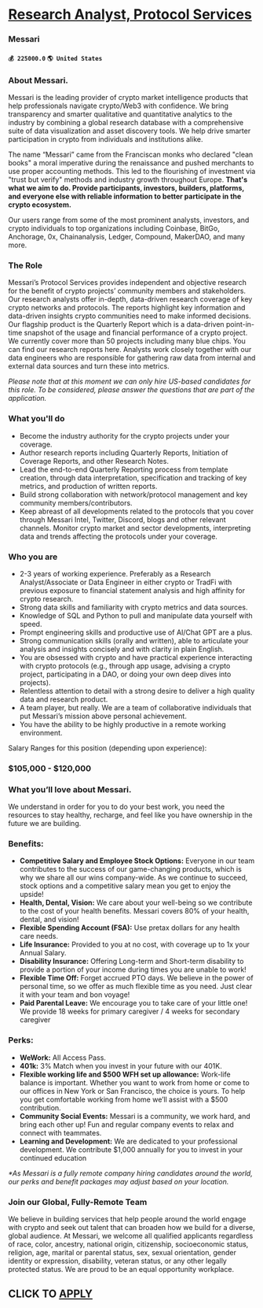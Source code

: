 # [Research Analyst, Protocol Services](https://www.remotewlb.com/apply/research-analyst-protocol-services)  
### Messari  
#### `💰 225000.0` `🌎 United States`  

### **About Messari.**

Messari is the leading provider of crypto market intelligence products that help professionals navigate crypto/Web3 with confidence. We bring transparency and smarter qualitative and quantitative analytics to the industry by combining a global research database with a comprehensive suite of data visualization and asset discovery tools. We help drive smarter participation in crypto from individuals and institutions alike.

The name “Messari” came from the Franciscan monks who declared "clean books" a moral imperative during the renaissance and pushed merchants to use proper accounting methods. This led to the flourishing of investment via "trust but verify" methods and industry growth throughout Europe. **That's what we aim to do. Provide participants, investors, builders, platforms, and everyone else with reliable information to better participate in the crypto ecosystem.**

Our users range from some of the most prominent analysts, investors, and crypto individuals to top organizations including Coinbase, BitGo, Anchorage, 0x, Chainanalysis, Ledger, Compound, MakerDAO, and many more.

###  **The Role**

Messari’s Protocol Services provides independent and objective research for the benefit of crypto projects’ community members and stakeholders. Our research analysts offer in-depth, data-driven research coverage of key crypto networks and protocols. The reports highlight key information and data-driven insights crypto communities need to make informed decisions. Our flagship product is the Quarterly Report which is a data-driven point-in-time snapshot of the usage and financial performance of a crypto project. We currently cover more than 50 projects including many blue chips. You can find our research reports here. Analysts work closely together with our data engineers who are responsible for gathering raw data from internal and external data sources and turn these into metrics.

 _Please note that at this moment we can only hire US-based candidates for this role. To be considered, please answer the questions that are part of the application._

###  **What you'll do**

  * Become the industry authority for the crypto projects under your coverage.
  * Author research reports including Quarterly Reports, Initiation of Coverage Reports, and other Research Notes.
  * Lead the end-to-end Quarterly Reporting process from template creation, through data interpretation, specification and tracking of key metrics, and production of written reports.
  * Build strong collaboration with network/protocol management and key community members/contributors.
  * Keep abreast of all developments related to the protocols that you cover through Messari Intel, Twitter, Discord, blogs and other relevant channels. Monitor crypto market and sector developments, interpreting data and trends affecting the protocols under your coverage.

###  **Who you are**

  * 2-3 years of working experience. Preferably as a Research Analyst/Associate or Data Engineer in either crypto or TradFi with previous exposure to financial statement analysis and high affinity for crypto research.
  * Strong data skills and familiarity with crypto metrics and data sources.
  * Knowledge of SQL and Python to pull and manipulate data yourself with speed.
  * Prompt engineering skills and productive use of AI/Chat GPT are a plus.
  * Strong communication skills (orally and written), able to articulate your analysis and insights concisely and with clarity in plain English.
  * You are obsessed with crypto and have practical experience interacting with crypto protocols (e.g., through app usage, advising a crypto project, participating in a DAO, or doing your own deep dives into projects).
  * Relentless attention to detail with a strong desire to deliver a high quality data and research product.
  * A team player, but really. We are a team of collaborative individuals that put Messari’s mission above personal achievement.
  * You have the ability to be highly productive in a remote working environment.

Salary Ranges for this position (depending upon experience):

### $105,000 - $120,000

###  **What you’ll love about Messari.**

We understand in order for you to do your best work, you need the resources to stay healthy, recharge, and feel like you have ownership in the future we are building.

### Benefits:

  *  **Competitive Salary and Employee Stock Options:** Everyone in our team contributes to the success of our game-changing products, which is why we share all our wins company-wide. As we continue to succeed, stock options and a competitive salary mean you get to enjoy the upside! 
  * **Health, Dental, Vision:** We care about your well-being so we contribute to the cost of your health benefits. Messari covers 80% of your health, dental, and vision! 
  * **Flexible Spending Account (FSA):** Use pretax dollars for any health care needs. 
  * **Life Insurance:** Provided to you at no cost, with coverage up to 1x your Annual Salary.
  *  **Disability Insurance:** Offering Long-term and Short-term disability to provide a portion of your income during times you are unable to work! 
  * **Flexible Time Off:** Forget accrued PTO days. We believe in the power of personal time, so we offer as much flexible time as you need. Just clear it with your team and bon voyage!
  *  **Paid Parental Leave:** We encourage you to take care of your little one! We provide 18 weeks for primary caregiver / 4 weeks for secondary caregiver

### Perks:

  *  **WeWork:** All Access Pass. 
  * **401k:** 3% Match when you invest in your future with our 401K.
  *  **Flexible working life and $500 WFH set up allowance:** Work-life balance is important. Whether you want to work from home or come to our offices in New York or San Francisco, the choice is yours. To help you get comfortable working from home we’ll assist with a $500 contribution. 
  * **Community Social Events:** Messari is a community, we work hard, and bring each other up! Fun and regular company events to relax and connect with teammates.
  *  **Learning and Development:** We are dedicated to your professional development. We contribute $1,000 annually for you to invest in your continued education

 _*As Messari is a fully remote company hiring candidates around the world, our perks and benefit packages may adjust based on your location._

### Join our Global, Fully-Remote Team

We believe in building services that help people around the world engage with crypto and seek out talent that can broaden how we build for a diverse, global audience. At Messari, we welcome all qualified applicants regardless of race, color, ancestry, national origin, citizenship, socioeconomic status, religion, age, marital or parental status, sex, sexual orientation, gender identity or expression, disability, veteran status, or any other legally protected status. We are proud to be an equal opportunity workplace.

  
## CLICK TO [APPLY](https://www.remotewlb.com/apply/research-analyst-protocol-services)

